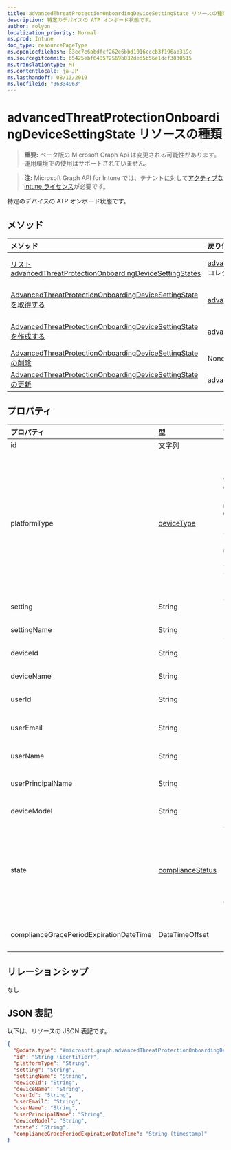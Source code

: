 ```yaml
---
title: advancedThreatProtectionOnboardingDeviceSettingState リソースの種類
description: 特定のデバイスの ATP オンボード状態です。
author: rolyon
localization_priority: Normal
ms.prod: Intune
doc_type: resourcePageType
ms.openlocfilehash: 83ec7e6abdfcf262e6bbd1016cccb3f196ab319c
ms.sourcegitcommit: b5425ebf648572569b032ded5b56e1dcf3830515
ms.translationtype: MT
ms.contentlocale: ja-JP
ms.lasthandoff: 08/13/2019
ms.locfileid: "36334963"
---
```

# <a name="advancedthreatprotectiononboardingdevicesettingstate-resource-type"></a>advancedThreatProtectionOnboardingDeviceSettingState リソースの種類

> **重要:** ベータ版の Microsoft Graph Api は変更される可能性があります。運用環境での使用はサポートされていません。

> **注:** Microsoft Graph API for Intune では、テナントに対して[アクティブな intune ライセンス](https://go.microsoft.com/fwlink/?linkid=839381)が必要です。

特定のデバイスの ATP オンボード状態です。

## <a name="methods"></a>メソッド
|メソッド|戻り値の型|説明|
|:---|:---|:---|
|[リスト advancedThreatProtectionOnboardingDeviceSettingStates](../api/intune-deviceconfig-advancedthreatprotectiononboardingdevicesettingstate-list.md)|[advancedThreatProtectionOnboardingDeviceSettingState](../resources/intune-deviceconfig-advancedthreatprotectiononboardingdevicesettingstate.md)コレクション|[AdvancedThreatProtectionOnboardingDeviceSettingState](../resources/intune-deviceconfig-advancedthreatprotectiononboardingdevicesettingstate.md)オブジェクトのプロパティとリレーションシップをリストします。|
|[AdvancedThreatProtectionOnboardingDeviceSettingState を取得する](../api/intune-deviceconfig-advancedthreatprotectiononboardingdevicesettingstate-get.md)|[advancedThreatProtectionOnboardingDeviceSettingState](../resources/intune-deviceconfig-advancedthreatprotectiononboardingdevicesettingstate.md)|[AdvancedThreatProtectionOnboardingDeviceSettingState](../resources/intune-deviceconfig-advancedthreatprotectiononboardingdevicesettingstate.md)オブジェクトのプロパティとリレーションシップを読み取ります。|
|[AdvancedThreatProtectionOnboardingDeviceSettingState を作成する](../api/intune-deviceconfig-advancedthreatprotectiononboardingdevicesettingstate-create.md)|[advancedThreatProtectionOnboardingDeviceSettingState](../resources/intune-deviceconfig-advancedthreatprotectiononboardingdevicesettingstate.md)|新しい[advancedThreatProtectionOnboardingDeviceSettingState](../resources/intune-deviceconfig-advancedthreatprotectiononboardingdevicesettingstate.md)オブジェクトを作成します。|
|[AdvancedThreatProtectionOnboardingDeviceSettingState の削除](../api/intune-deviceconfig-advancedthreatprotectiononboardingdevicesettingstate-delete.md)|None|[AdvancedThreatProtectionOnboardingDeviceSettingState](../resources/intune-deviceconfig-advancedthreatprotectiononboardingdevicesettingstate.md)を削除します。|
|[AdvancedThreatProtectionOnboardingDeviceSettingState の更新](../api/intune-deviceconfig-advancedthreatprotectiononboardingdevicesettingstate-update.md)|[advancedThreatProtectionOnboardingDeviceSettingState](../resources/intune-deviceconfig-advancedthreatprotectiononboardingdevicesettingstate.md)|[AdvancedThreatProtectionOnboardingDeviceSettingState](../resources/intune-deviceconfig-advancedthreatprotectiononboardingdevicesettingstate.md)オブジェクトのプロパティを更新します。|

## <a name="properties"></a>プロパティ
|プロパティ|型|説明|
|:---|:---|:---|
|id|文字列|エンティティのキー|
|platformType|[deviceType](../resources/intune-shared-devicetype.md)|デバイスプラットフォームの種類。 可能な値: `desktop`、 `windowsRT` `winMO6` `nokia` `windowsPhone` `mac` `winCE` `winEmbedded` `iPhone` `iPad` `iPod` `android`、、、、、、、、、、、、 `iSocConsumer` `unix` `macMDM` `holoLens` `surfaceHub` `androidForWork` `androidEnterprise`, `blackberry`, `palm`, `unknown`.|
|setting|String|設定のクラス名とプロパティ名。|
|settingName|String|レポートされている設定名。|
|deviceId|String|レポートされているデバイス ID。|
|deviceName|String|レポートされているデバイス名。|
|userId|String|レポートされているユーザー ID|
|userEmail|String|レポートされているユーザーのメール アドレス。|
|userName|String|レポートされているユーザー名|
|userPrincipalName|String|レポートされているユーザーの PrincipalName|
|deviceModel|String|レポートされているデバイス モデル|
|state|[complianceStatus](../resources/intune-shared-compliancestatus.md)|設定のコンプライアンス状態。 可能な値は、`unknown`、`notApplicable`、`compliant`、`remediated`、`nonCompliant`、`error`、`conflict`、`notAssigned` です。|
|complianceGracePeriodExpirationDateTime|DateTimeOffset|デバイス コンプライアンスの猶予期間が過ぎる DateTime|

## <a name="relationships"></a>リレーションシップ
なし

## <a name="json-representation"></a>JSON 表記
以下は、リソースの JSON 表記です。
<!-- {
  "blockType": "resource",
  "keyProperty": "id",
  "@odata.type": "microsoft.graph.advancedThreatProtectionOnboardingDeviceSettingState"
}
-->
``` json
{
  "@odata.type": "#microsoft.graph.advancedThreatProtectionOnboardingDeviceSettingState",
  "id": "String (identifier)",
  "platformType": "String",
  "setting": "String",
  "settingName": "String",
  "deviceId": "String",
  "deviceName": "String",
  "userId": "String",
  "userEmail": "String",
  "userName": "String",
  "userPrincipalName": "String",
  "deviceModel": "String",
  "state": "String",
  "complianceGracePeriodExpirationDateTime": "String (timestamp)"
}
```



